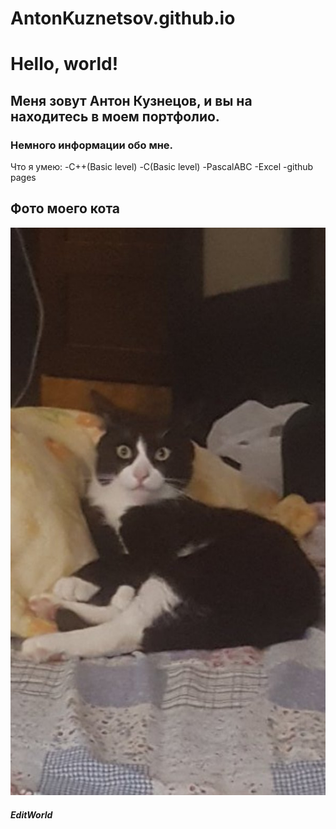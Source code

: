 # AntonKuznetsov.github.io
# Hello, world!
## Меня зовут Антон Кузнецов, и вы на находитесь в моем портфолио.
### Немного информации обо мне.
Что я умею:
-C++(Basic level)
-С(Basic level)
-PascalABC
-Excel
-github pages
## Фото моего кота
![MyCat](Руби.jpg "Mimimi")
##### EditWorld
